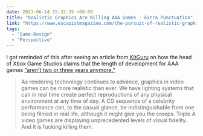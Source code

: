 ```yaml
---
date: 2023-06-14 15:32:35 +00:00
title: "Realistic Graphics Are Killing AAA Games - Extra Punctuation"
link: "https://www.escapistmagazine.com/the-pursuit-of-realistic-graphics-is-killing-aaa-games-extra-punctuation/"
tags:
  - "Game-Design"
  - "Perspective"
---
```


I got reminded of this after seeing an article from [KitGuru](https://www.kitguru.net/) on how the head of Xbox Game Studios claims that the length of development for AAA games [“aren't two or three years anymore.”](https://www.kitguru.net/gaming/mustafa-mahmoud/head-of-xbox-game-studios-claims-the-days-of-2-3-year-dev-cycles-is-over/)

> As rendering technology continues to advance, graphics in video games can be more realistic than ever. We have lighting systems that can in real time create perfect reproductions of any physical environment at any time of day. A CG sequence of a celebrity performance can, to the casual glance, be indistinguishable from one being filmed in real life, although it might give you the creeps. Triple A video games are displaying unprecedented levels of visual fidelity. And it is fucking killing them.
